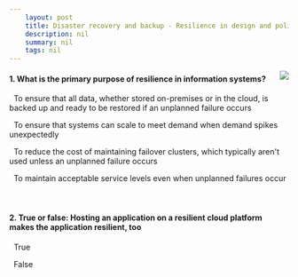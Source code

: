 ```yaml
---
    layout: post
    title: Disaster recovery and backup - Resilience in design and policy
    description: nil
    summary: nil
    tags: nil
---
```



 <a target="_blank" href="https://docs.microsoft.com/en-us/learn/modules/cmu-disaster-recovery-backup/4-resilience-design-policy/"><i class="fas fa-external-link-alt"></i> </a>
 <img align="right" src="https://docs.microsoft.com/en-us/learn/achievements/cmu-cloud-admin/cmu-disaster-recovery-backup.svg">
####  1. What is the primary purpose of resilience in information systems?


<i class='far fa-square'></i> &nbsp;&nbsp;To ensure that all data, whether stored on-premises or in the cloud, is backed up and ready to be restored if an unplanned failure occurs

<i class='far fa-square'></i> &nbsp;&nbsp;To ensure that systems can scale to meet demand when demand spikes unexpectedly

<i class='far fa-square'></i> &nbsp;&nbsp;To reduce the cost of maintaining failover clusters, which typically aren't used unless an unplanned failure occurs

<i class='fas fa-check-square' style='color: Dodgerblue;'></i> &nbsp;&nbsp;To maintain acceptable service levels even when unplanned failures occur
<br />
<br />
<br />

####  2. True or false: Hosting an application on a resilient cloud platform makes the application resilient, too


<i class='far fa-square'></i> &nbsp;&nbsp;True

<i class='fas fa-check-square' style='color: Dodgerblue;'></i> &nbsp;&nbsp;False
<br />
<br />
<br />

